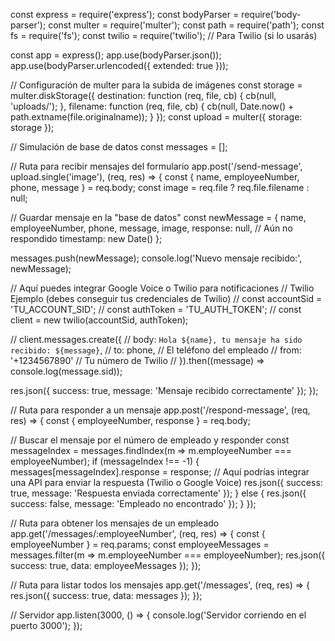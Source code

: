 const express = require('express');
const bodyParser = require('body-parser');
const multer = require('multer');
const path = require('path');
const fs = require('fs');
const twilio = require('twilio');  // Para Twilio (si lo usarás)

const app = express();
app.use(bodyParser.json());
app.use(bodyParser.urlencoded({ extended: true }));

// Configuración de multer para la subida de imágenes
const storage = multer.diskStorage({
  destination: function (req, file, cb) {
    cb(null, 'uploads/');
  },
  filename: function (req, file, cb) {
    cb(null, Date.now() + path.extname(file.originalname));
  }
});
const upload = multer({ storage: storage });

// Simulación de base de datos
const messages = [];

// Ruta para recibir mensajes del formulario
app.post('/send-message', upload.single('image'), (req, res) => {
  const { name, employeeNumber, phone, message } = req.body;
  const image = req.file ? req.file.filename : null;

  // Guardar mensaje en la "base de datos"
  const newMessage = {
    name,
    employeeNumber,
    phone,
    message,
    image,
    response: null, // Aún no respondido
    timestamp: new Date()
  };

  messages.push(newMessage);
  console.log('Nuevo mensaje recibido:', newMessage);

  // Aquí puedes integrar Google Voice o Twilio para notificaciones
  // Twilio Ejemplo (debes conseguir tus credenciales de Twilio)
  // const accountSid = 'TU_ACCOUNT_SID';
  // const authToken = 'TU_AUTH_TOKEN';
  // const client = new twilio(accountSid, authToken);
  
  // client.messages.create({
  //    body: `Hola ${name}, tu mensaje ha sido recibido: ${message}`,
  //    to: phone,  // El teléfono del empleado
  //    from: '+1234567890' // Tu número de Twilio
  // }).then((message) => console.log(message.sid));

  res.json({ success: true, message: 'Mensaje recibido correctamente' });
});

// Ruta para responder a un mensaje
app.post('/respond-message', (req, res) => {
  const { employeeNumber, response } = req.body;
  
  // Buscar el mensaje por el número de empleado y responder
  const messageIndex = messages.findIndex(m => m.employeeNumber === employeeNumber);
  if (messageIndex !== -1) {
    messages[messageIndex].response = response;
    // Aquí podrías integrar una API para enviar la respuesta (Twilio o Google Voice)
    res.json({ success: true, message: 'Respuesta enviada correctamente' });
  } else {
    res.json({ success: false, message: 'Empleado no encontrado' });
  }
});

// Ruta para obtener los mensajes de un empleado
app.get('/messages/:employeeNumber', (req, res) => {
  const { employeeNumber } = req.params;
  const employeeMessages = messages.filter(m => m.employeeNumber === employeeNumber);
  res.json({ success: true, data: employeeMessages });
});

// Ruta para listar todos los mensajes
app.get('/messages', (req, res) => {
  res.json({ success: true, data: messages });
});

// Servidor
app.listen(3000, () => {
  console.log('Servidor corriendo en el puerto 3000');
});
